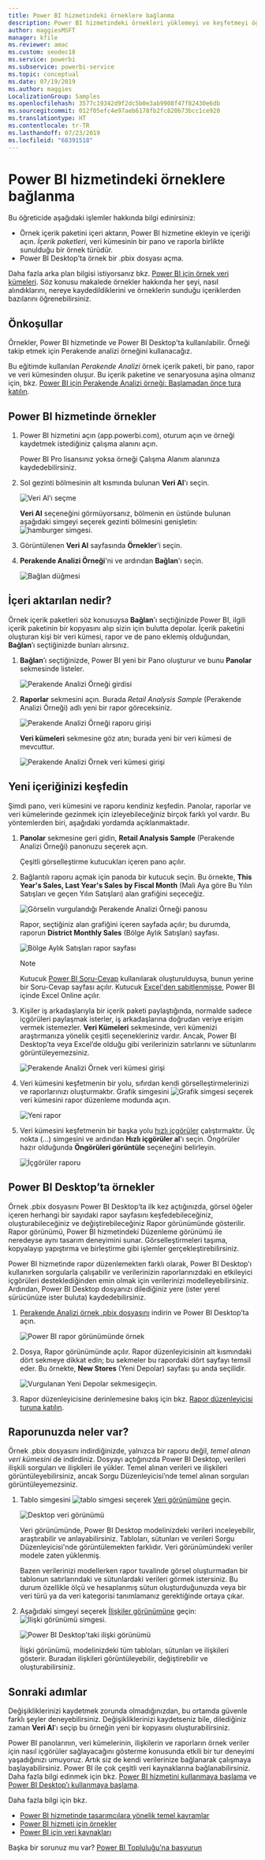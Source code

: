 ```yaml
---
title: Power BI hizmetindeki örneklere bağlanma
description: Power BI hizmetindeki örnekleri yüklemeyi ve keşfetmeyi öğrenin.
author: maggiesMSFT
manager: kfile
ms.reviewer: amac
ms.custom: seodec18
ms.service: powerbi
ms.subservice: powerbi-service
ms.topic: conceptual
ms.date: 07/19/2019
ms.author: maggies
LocalizationGroup: Samples
ms.openlocfilehash: 3577c19342d9f2dc5b0e3ab9908f47f82430e6db
ms.sourcegitcommit: 012f05efc4e97aeb6178fb2fc820b73bcc1ce920
ms.translationtype: HT
ms.contentlocale: tr-TR
ms.lasthandoff: 07/23/2019
ms.locfileid: "68391518"
---
```

#  <a name="connect-to-the-samples-in-the-power-bi-service"></a>Power BI hizmetindeki örneklere bağlanma

Bu öğreticide aşağıdaki işlemler hakkında bilgi edinirsiniz: 
- Örnek içerik paketini içeri aktarın, Power BI hizmetine ekleyin ve içeriği açın. *İçerik paketleri*, veri kümesinin bir pano ve raporla birlikte sunulduğu bir örnek türüdür. 
- Power BI Desktop'ta örnek bir .pbix dosyası açma.

Daha fazla arka plan bilgisi istiyorsanız bkz. [Power BI için örnek veri kümeleri](sample-datasets.md). Söz konusu makalede örnekler hakkında her şeyi, nasıl alındıklarını, nereye kaydedildiklerini ve örneklerin sunduğu içeriklerden bazılarını öğrenebilirsiniz. 

## <a name="prerequisites"></a>Önkoşullar
Örnekler, Power BI hizmetinde ve Power BI Desktop'ta kullanılabilir. Örneği takip etmek için Perakende analizi örneğini kullanacağız.

Bu eğitimde kullanılan *Perakende Analizi* örnek içerik paketi, bir pano, rapor ve veri kümesinden oluşur.
Bu içerik paketine ve senaryosuna aşina olmanız için, bkz. [Power BI için Perakende Analizi örneği: Başlamadan önce tura katılın](sample-retail-analysis.md).

## <a name="samples-in-the-power-bi-service"></a>Power BI hizmetinde örnekler

1. Power BI hizmetini açın (app.powerbi.com), oturum açın ve örneği kaydetmek istediğiniz çalışma alanını açın. 

    Power BI Pro lisansınız yoksa örneği Çalışma Alanım alanınıza kaydedebilirsiniz.

2. Sol gezinti bölmesinin alt kısmında bulunan **Veri Al**'ı seçin. 

   ![Veri Al’ı seçme](media/sample-datasets/power-bi-get-data.png)

   **Veri Al** seçeneğini görmüyorsanız, bölmenin en üstünde bulunan aşağıdaki simgeyi seçerek gezinti bölmesini genişletin: ![hamburger simgesi](media/sample-tutorial-connect-to-the-samples/expand-nav.png).

5. Görüntülenen **Veri Al** sayfasında **Örnekler**'i seçin.
   
6. **Perakende Analizi Örneği**'ni ve ardından **Bağlan**'ı seçin.   
   
   ![Bağlan düğmesi](media/sample-tutorial-connect-to-the-samples/pbi_retailanalysissampleconnect.png)

## <a name="what-was-imported"></a>İçeri aktarılan nedir?
Örnek içerik paketleri söz konusuysa **Bağlan**'ı seçtiğinizde Power BI, ilgili içerik paketinin bir kopyasını alıp sizin için bulutta depolar. İçerik paketini oluşturan kişi bir veri kümesi, rapor ve de pano eklemiş olduğundan, **Bağlan**’ı seçtiğinizde bunları alırsınız. 

1. **Bağlan**’ı seçtiğinizde, Power BI yeni bir Pano oluşturur ve bunu **Panolar** sekmesinde listeler. 
   
   ![Perakende Analizi Örneği girdisi](media/sample-retail-analysis/retail-entry.png)
2. **Raporlar** sekmesini açın. Burada *Retail Analysis Sample* (Perakende Analizi Örneği) adlı yeni bir rapor göreceksiniz.
   
   ![Perakende Analizi Örneği raporu girişi](media/sample-tutorial-connect-to-the-samples/power-bi-new-report.png)
   
   **Veri kümeleri** sekmesine göz atın; burada yeni bir veri kümesi de mevcuttur.
   
   ![Perakende Analizi Örnek veri kümesi girişi](media/sample-tutorial-connect-to-the-samples/power-bi-new-dataset.png)

## <a name="explore-your-new-content"></a>Yeni içeriğinizi keşfedin
Şimdi pano, veri kümesini ve raporu kendiniz keşfedin. Panolar, raporlar ve veri kümelerinde gezinmek için izleyebileceğiniz birçok farklı yol vardır. Bu yöntemlerden biri, aşağıdaki yordamda açıklanmaktadır.  

1. **Panolar** sekmesine geri gidin, **Retail Analysis Sample** (Perakende Analizi Örneği) panonuzu seçerek açın.       

   Çeşitli görselleştirme kutucukları içeren pano açılır.   
 
1. Bağlantılı raporu açmak için panoda bir kutucuk seçin. Bu örnekte, **This Year's Sales, Last Year's Sales by Fiscal Month** (Mali Aya göre Bu Yılın Satışları ve geçen Yılın Satışları) alan grafiğini seçeceğiz.  

   ![Görselin vurgulandığı Perakende Analizi Örneği panosu](media/sample-tutorial-connect-to-the-samples/power-bi-dashboards2new.png)

   Rapor, seçtiğiniz alan grafiğini içeren sayfada açılır; bu durumda, raporun **District Monthly Sales** (Bölge Aylık Satışları) sayfası.
   
   ![Bölge Aylık Satışları rapor sayfası](media/sample-tutorial-connect-to-the-samples/power-bi-report.png)
   
   > [!NOTE]
   > Kutucuk [Power BI Soru-Cevap](power-bi-tutorial-q-and-a.md) kullanılarak oluşturulduysa, bunun yerine bir Soru-Cevap sayfası açılır. Kutucuk [Excel'den sabitlenmişse](service-dashboard-pin-tile-from-excel.md), Power BI içinde Excel Online açılır.
   > 
   > 
1. Kişiler iş arkadaşlarıyla bir içerik paketi paylaştığında, normalde sadece içgörüleri paylaşmak isterler, iş arkadaşlarına doğrudan veriye erişim vermek istemezler. **Veri Kümeleri** sekmesinde, veri kümenizi araştırmanıza yönelik çeşitli seçenekleriniz vardır. Ancak, Power BI Desktop’ta veya Excel’de olduğu gibi verilerinizin satırlarını ve sütunlarını görüntüleyemezsiniz. 
   
   ![Perakende Analizi Örnek veri kümesi girişi](media/sample-tutorial-connect-to-the-samples/power-bi-new-dataset.png)
   
1. Veri kümesini keşfetmenin bir yolu, sıfırdan kendi görselleştirmelerinizi ve raporlarınızı oluşturmaktır. Grafik simgesini ![Grafik simgesi](media/sample-tutorial-connect-to-the-samples/power-bi-chart-icon4.png) seçerek veri kümesini rapor düzenleme modunda açın.
     
   ![Yeni rapor](media/sample-tutorial-connect-to-the-samples/power-bi-report-editing.png)

1. Veri kümesini keşfetmenin bir başka yolu [hızlı içgörüler](consumer/end-user-insights.md) çalıştırmaktır. Üç nokta (...) simgesini ve ardından **Hızlı içgörüler al**'ı seçin. Öngörüler hazır olduğunda **Öngörüleri görüntüle** seçeneğini belirleyin.
     
    ![İçgörüler raporu](media/sample-tutorial-connect-to-the-samples/power-bi-insights.png)

## <a name="samples-in-power-bi-desktop"></a>Power BI Desktop’ta örnekler 
Örnek .pbix dosyasını Power BI Desktop’ta ilk kez açtığınızda, görsel öğeler içeren herhangi bir sayıdaki rapor sayfasını keşfedebileceğiniz, oluşturabileceğiniz ve değiştirebileceğiniz Rapor görünümünde gösterilir. Rapor görünümü, Power BI hizmetindeki Düzenleme görünümü ile neredeyse aynı tasarım deneyimini sunar. Görselleştirmeleri taşıma, kopyalayıp yapıştırma ve birleştirme gibi işlemler gerçekleştirebilirsiniz. 

Power BI hizmetinde rapor düzenlemekten farklı olarak, Power BI Desktop'ı kullanırken sorgularla çalışabilir ve verilerinizin raporlarınızdaki en etkileyici içgörüleri desteklediğinden emin olmak için verilerinizi modelleyebilirsiniz. Ardından, Power BI Desktop dosyanızı dilediğiniz yere (ister yerel sürücünüze ister buluta) kaydedebilirsiniz.

1. [Perakende Analizi örnek .pbix dosyasını](http://download.microsoft.com/download/9/6/D/96DDC2FF-2568-491D-AAFA-AFDD6F763AE3/Retail%20Analysis%20Sample%20PBIX.pbix) indirin ve Power BI Desktop’ta açın. 

    ![Power BI rapor görünümünde örnek](media/sample-tutorial-connect-to-the-samples/power-bi-samples-desktop.png)

1. Dosya, Rapor görünümünde açılır. Rapor düzenleyicisinin alt kısmındaki dört sekmeye dikkat edin; bu sekmeler bu rapordaki dört sayfayı temsil eder. Bu örnekte, **New Stores** (Yeni Depolar) sayfası şu anda seçilidir. 

    ![Vurgulanan Yeni Depolar sekmesi](media/sample-tutorial-connect-to-the-samples/power-bi-sample-tabs.png)geçin.

1. Rapor düzenleyicisine derinlemesine bakış için bkz. [Rapor düzenleyicisi turuna katılın](service-the-report-editor-take-a-tour.md).

## <a name="whats-in-your-report"></a>Raporunuzda neler var?
Örnek .pbix dosyasını indirdiğinizde, yalnızca bir raporu değil, *temel alınan veri kümesini* de indirdiniz. Dosyayı açtığınızda Power BI Desktop, verileri ilişkili sorguları ve ilişkileri ile yükler. Temel alınan verileri ve ilişkileri görüntüleyebilirsiniz, ancak Sorgu Düzenleyicisi’nde temel alınan sorguları görüntüleyemezsiniz.


1. Tablo simgesini ![tablo simgesi](media/sample-tutorial-connect-to-the-samples/power-bi-data-icon.png) seçerek [Veri görünümüne](desktop-data-view.md) geçin.
 
    ![Desktop veri görünümü](media/sample-tutorial-connect-to-the-samples/power-bi-desktop-sample-data.png)

    Veri görünümünde, Power BI Desktop modelinizdeki verileri inceleyebilir, araştırabilir ve anlayabilirsiniz. Tabloları, sütunları ve verileri Sorgu Düzenleyicisi'nde görüntülemekten farklıdır. Veri görünümündeki veriler modele zaten yüklenmiş.

    Bazen verilerinizi modellerken rapor tuvalinde görsel oluşturmadan bir tablonun satırlarındaki ve sütunlardaki verileri görmek istersiniz. Bu durum özellikle ölçü ve hesaplanmış sütun oluşturduğunuzda veya bir veri türü ya da veri kategorisi tanımlamanız gerektiğinde ortaya çıkar.

1. Aşağıdaki simgeyi seçerek [İlişkiler görünümüne](desktop-relationship-view.md) geçin: ![İlişki görünümü simgesi](media/sample-tutorial-connect-to-the-samples/power-bi-desktop-relationship-icon.png).
 
    ![Power BI Desktop'taki ilişki görünümü](media/sample-tutorial-connect-to-the-samples/power-bi-relationships.png)

    İlişki görünümü, modelinizdeki tüm tabloları, sütunları ve ilişkileri gösterir. Buradan ilişkileri görüntüleyebilir, değiştirebilir ve oluşturabilirsiniz.

## <a name="next-steps"></a>Sonraki adımlar
Değişikliklerinizi kaydetmek zorunda olmadığınızdan, bu ortamda güvenle farklı şeyler deneyebilirsiniz. Değişikliklerinizi kaydetseniz bile, dilediğiniz zaman **Veri Al**'ı seçip bu örneğin yeni bir kopyasını oluşturabilirsiniz.

Power BI panolarının, veri kümelerinin, ilişkilerin ve raporların örnek veriler için nasıl içgörüler sağlayacağını gösterme konusunda etkili bir tur deneyimi yaşadığınızı umuyoruz. Artık siz de kendi verilerinize bağlanarak çalışmaya başlayabilirsiniz. Power BI ile çok çeşitli veri kaynaklarına bağlanabilirsiniz. Daha fazla bilgi edinmek için bkz. [Power BI hizmetini kullanmaya başlama](service-get-started.md) ve [Power BI Desktop’ı kullanmaya başlama](desktop-getting-started.md).  

Daha fazla bilgi için bkz.  
- [Power BI hizmetinde tasarımcılara yönelik temel kavramlar](service-basic-concepts.md)
- [Power BI hizmeti için örnekler](sample-datasets.md)
- [Power BI için veri kaynakları](service-get-data.md)

Başka bir sorunuz mu var? [Power BI Topluluğu'na başvurun](http://community.powerbi.com/)
